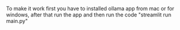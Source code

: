 To make it work first you have to installed ollama app from mac or for windows, after that run the app and then run the code "streamlit run main.py"

